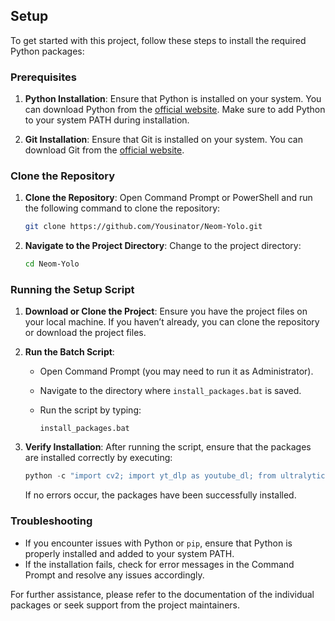 ## Setup

To get started with this project, follow these steps to install the required Python packages:

### Prerequisites

1. **Python Installation**: Ensure that Python is installed on your system. You can download Python from the [official website](https://www.python.org/downloads/). Make sure to add Python to your system PATH during installation.

2. **Git Installation**: Ensure that Git is installed on your system. You can download Git from the [official website](https://git-scm.com/downloads).

### Clone the Repository

1. **Clone the Repository**: Open Command Prompt or PowerShell and run the following command to clone the repository:

   ```bash
   git clone https://github.com/Yousinator/Neom-Yolo.git
   ```

2. **Navigate to the Project Directory**: Change to the project directory:

   ```bash
   cd Neom-Yolo
   ```

### Running the Setup Script

1. **Download or Clone the Project**: Ensure you have the project files on your local machine. If you haven’t already, you can clone the repository or download the project files.

2. **Run the Batch Script**:

   - Open Command Prompt (you may need to run it as Administrator).
   - Navigate to the directory where `install_packages.bat` is saved.
   - Run the script by typing:

     ```batch
     install_packages.bat
     ```

3. **Verify Installation**: After running the script, ensure that the packages are installed correctly by executing:

   ```python
   python -c "import cv2; import yt_dlp as youtube_dl; from ultralytics import YOLO"
   ```

   If no errors occur, the packages have been successfully installed.

### Troubleshooting

- If you encounter issues with Python or `pip`, ensure that Python is properly installed and added to your system PATH.
- If the installation fails, check for error messages in the Command Prompt and resolve any issues accordingly.

For further assistance, please refer to the documentation of the individual packages or seek support from the project maintainers.
